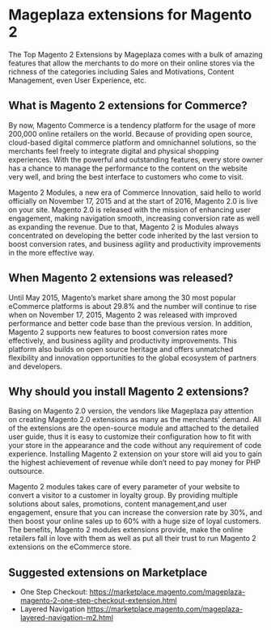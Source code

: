 # Mageplaza extensions for Magento 2

The Top Magento 2 Extensions by Mageplaza comes with a bulk of amazing features that allow the merchants to do more on their online stores via the richness of the categories including Sales and Motivations, Content Management, even User Experience, etc.

## What is Magento 2 extensions for Commerce?

By now, Magento Commerce is a tendency platform for the usage of more 200,000 online retailers on the world. Because of providing open source, cloud-based digital commerce platform and omnichannel solutions, so the merchants feel freely to integrate digital and physical shopping experiences. With the powerful and outstanding features, every store owner has a chance to manage the performance to the content on the website very well, and bring the best interface to customers who come to visit.

Magento 2 Modules, a new era of Commerce Innovation, said hello to world officially on November 17, 2015 and at the start of 2016, Magento 2.0 is live on your site. Magento 2.0 is released with the mission of enhancing user engagement, making navigation smooth, increasing conversion rate as well as expanding the revenue. Due to that, Magento 2 is Modules always concentrated on developing the better code inherited by the last version to boost conversion rates, and business agility and productivity improvements in the more effective way.

## When Magento 2 extensions was released?

Until May 2015, Magento’s market share among the 30 most popular eCommerce platforms is about 29.8% and the number will continue to rise when on November 17, 2015, Magento 2 was released with improved performance and better code base than the previous version. In addition, Magento 2 supports new features to boost conversion rates more effectively, and business agility and productivity improvements. This platform also builds on open source heritage and offers unmatched flexibility and innovation opportunities to the global ecosystem of partners and developers.

## Why should you install Magento 2 extensions?

Basing on Magento 2.0 version, the vendors like Mageplaza pay attention on creating Magento 2.0 extensions as many as the merchants’ demand. All of the extensions are the open-source module and attached to the detailed user guide, thus it is easy to customize their configuration how to fit with your store in the appearance and the code without any requirement of code experience. Installing Magento 2 extension on your store will aid you to gain the highest achievement of revenue while don’t need to pay money for PHP outsource.

Magento 2 modules takes care of every parameter of your website to convert a visitor to a customer in loyalty group. By providing multiple solutions about sales, promotions, content management,and user engagement, ensure that you can increase the conversion rate by 30%, and then boost your online sales up to 60% with a huge size of loyal customers. The benefits, Magento 2 modules extensions provide, make the online retailers fall in love with them as well as put all their trust to run Magento 2 extensions on the eCommerce store.

## Suggested extensions on Marketplace

- One Step Checkout: https://marketplace.magento.com/mageplaza-magento-2-one-step-checkout-extension.html
- Layered Navigation https://marketplace.magento.com/mageplaza-layered-navigation-m2.html
